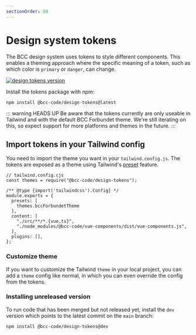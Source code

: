 ```yaml
---
sectionOrder: 50
---
```


# Design system tokens
The BCC design system uses tokens to style different components. This enables a theming approach where the specific meaning of a token, such as which color is `primary` or `danger`, can change.

[![design tokens version](https://img.shields.io/npm/v/@bcc-code/design-tokens/latest?label=%40bcc-code%2Fdesign-tokens)](https://github.com/bcc-code/bcc-design-tokens/releases)

Install the tokens package with npm:
```sh
npm install @bcc-code/design-tokens@latest
```

::: warning HEADS UP
Be aware that the tokens currently are only useable in Tailwind and with the default BCC Forbundet theme. We're still iterating on this, so expect support for more platforms and themes in the future.
:::

## Import tokens in your Tailwind config
You need to import the theme you want in your `tailwind.config.js`. The tokens are exposed as a theme using Tailwind's [preset](https://tailwindcss.com/docs/presets) feature. 

```js{2,6-8}
// tailwind.config.cjs
const themes = require("@bcc-code/design-tokens");

/** @type {import('tailwindcss').Config} */
module.exports = {
  presets: [
    themes.bccForbundetTheme
  ],
  content: [
    "./src/**/*.{vue,ts}",
    "./node_modules/@bcc-code/vue-components/dist/vue-components.js",
  ],
  plugins: [],
};
```

### Customize theme
If you want to customize the Tailwind `theme` in your local project, you can add a `theme` config like normal, in which you can even override the config from the tokens.

### Installing unreleased version
To run code that has been merged but not released yet, install the `dev` version which points to the latest commit on the `main` branch:
```sh
npm install @bcc-code/design-tokens@dev
```
